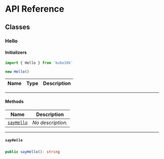 # API Reference <a name="API Reference" id="api-reference"></a>



## Classes <a name="Classes" id="Classes"></a>

### Hello <a name="Hello" id="kube10k.Hello"></a>

#### Initializers <a name="Initializers" id="kube10k.Hello.Initializer"></a>

```typescript
import { Hello } from 'kube10k'

new Hello()
```

| **Name** | **Type** | **Description** |
| --- | --- | --- |

---

#### Methods <a name="Methods" id="Methods"></a>

| **Name** | **Description** |
| --- | --- |
| <code><a href="#kube10k.Hello.sayHello">sayHello</a></code> | *No description.* |

---

##### `sayHello` <a name="sayHello" id="kube10k.Hello.sayHello"></a>

```typescript
public sayHello(): string
```





